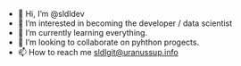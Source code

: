 - 👋 Hi, I’m @sldldev
- 👀 I’m interested in becoming the developer / data scientist
- 🌱 I’m currently learning everything.
- 💞️ I’m looking to collaborate on pyhthon progects.
- 📫 How to reach me sldlgit@uranussup.info

<!---
sldldev/sldldev is a ✨ special ✨ repository because its `README.md` (this file) appears on your GitHub profile.
You can click the Preview link to take a look at your changes.
--->
